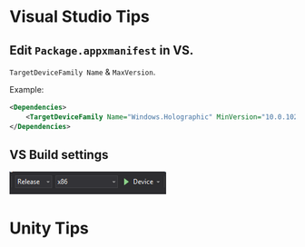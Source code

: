 # Visual Studio Tips

## Edit `Package.appxmanifest` in VS.
`TargetDeviceFamily Name` & `MaxVersion`.

Example:
```XML
<Dependencies>
    <TargetDeviceFamily Name="Windows.Holographic" MinVersion="10.0.10240.0" MaxVersionTested="10.0.10586.0" />
</Dependencies>
```

## VS Build settings
![build_settings](/images/VS_build_settings.PNG)


# Unity Tips
